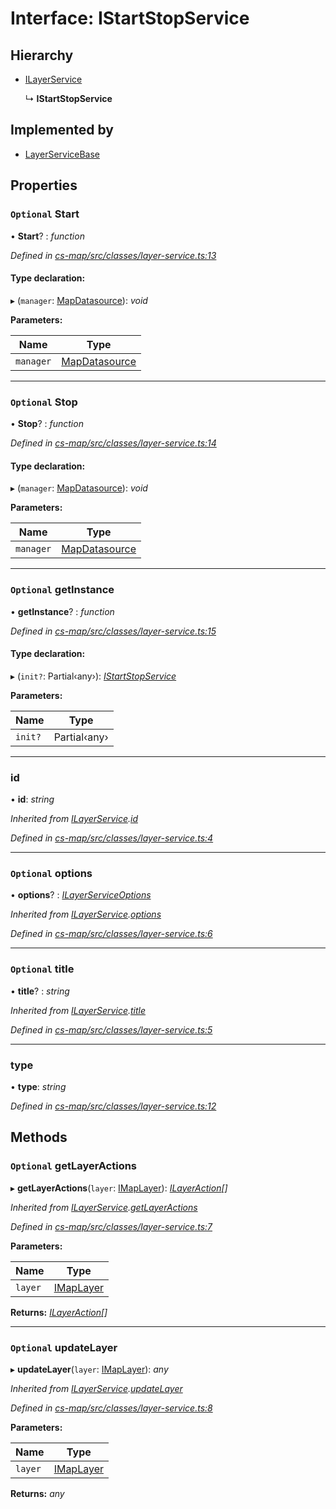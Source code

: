 # Interface: IStartStopService

## Hierarchy

* [ILayerService](_cs_map_src_classes_layer_service_.ilayerservice.md)

  ↳ **IStartStopService**

## Implemented by

* [LayerServiceBase](../classes/_cs_map_src_classes_layer_service_.layerservicebase.md)

## Properties

### `Optional` Start

• **Start**? : *function*

*Defined in [cs-map/src/classes/layer-service.ts:13](https://github.com/RichardHovenkamp/csnext/blob/eefa977/packages/cs-map/src/classes/layer-service.ts#L13)*

#### Type declaration:

▸ (`manager`: [MapDatasource](../classes/_cs_map_src_datasources_map_datasource_.mapdatasource.md)): *void*

**Parameters:**

Name | Type |
------ | ------ |
`manager` | [MapDatasource](../classes/_cs_map_src_datasources_map_datasource_.mapdatasource.md) |

___

### `Optional` Stop

• **Stop**? : *function*

*Defined in [cs-map/src/classes/layer-service.ts:14](https://github.com/RichardHovenkamp/csnext/blob/eefa977/packages/cs-map/src/classes/layer-service.ts#L14)*

#### Type declaration:

▸ (`manager`: [MapDatasource](../classes/_cs_map_src_datasources_map_datasource_.mapdatasource.md)): *void*

**Parameters:**

Name | Type |
------ | ------ |
`manager` | [MapDatasource](../classes/_cs_map_src_datasources_map_datasource_.mapdatasource.md) |

___

### `Optional` getInstance

• **getInstance**? : *function*

*Defined in [cs-map/src/classes/layer-service.ts:15](https://github.com/RichardHovenkamp/csnext/blob/eefa977/packages/cs-map/src/classes/layer-service.ts#L15)*

#### Type declaration:

▸ (`init?`: Partial‹any›): *[IStartStopService](_cs_map_src_classes_layer_service_.istartstopservice.md)*

**Parameters:**

Name | Type |
------ | ------ |
`init?` | Partial‹any› |

___

###  id

• **id**: *string*

*Inherited from [ILayerService](_cs_map_src_classes_layer_service_.ilayerservice.md).[id](_cs_map_src_classes_layer_service_.ilayerservice.md#id)*

*Defined in [cs-map/src/classes/layer-service.ts:4](https://github.com/RichardHovenkamp/csnext/blob/eefa977/packages/cs-map/src/classes/layer-service.ts#L4)*

___

### `Optional` options

• **options**? : *[ILayerServiceOptions](_cs_map_src_classes_layer_service_options_.ilayerserviceoptions.md)*

*Inherited from [ILayerService](_cs_map_src_classes_layer_service_.ilayerservice.md).[options](_cs_map_src_classes_layer_service_.ilayerservice.md#optional-options)*

*Defined in [cs-map/src/classes/layer-service.ts:6](https://github.com/RichardHovenkamp/csnext/blob/eefa977/packages/cs-map/src/classes/layer-service.ts#L6)*

___

### `Optional` title

• **title**? : *string*

*Inherited from [ILayerService](_cs_map_src_classes_layer_service_.ilayerservice.md).[title](_cs_map_src_classes_layer_service_.ilayerservice.md#optional-title)*

*Defined in [cs-map/src/classes/layer-service.ts:5](https://github.com/RichardHovenkamp/csnext/blob/eefa977/packages/cs-map/src/classes/layer-service.ts#L5)*

___

###  type

• **type**: *string*

*Defined in [cs-map/src/classes/layer-service.ts:12](https://github.com/RichardHovenkamp/csnext/blob/eefa977/packages/cs-map/src/classes/layer-service.ts#L12)*

## Methods

### `Optional` getLayerActions

▸ **getLayerActions**(`layer`: [IMapLayer](_cs_map_src_classes_imap_layer_.imaplayer.md)): *[ILayerAction](_cs_map_src_classes_ilayer_action_.ilayeraction.md)[]*

*Inherited from [ILayerService](_cs_map_src_classes_layer_service_.ilayerservice.md).[getLayerActions](_cs_map_src_classes_layer_service_.ilayerservice.md#optional-getlayeractions)*

*Defined in [cs-map/src/classes/layer-service.ts:7](https://github.com/RichardHovenkamp/csnext/blob/eefa977/packages/cs-map/src/classes/layer-service.ts#L7)*

**Parameters:**

Name | Type |
------ | ------ |
`layer` | [IMapLayer](_cs_map_src_classes_imap_layer_.imaplayer.md) |

**Returns:** *[ILayerAction](_cs_map_src_classes_ilayer_action_.ilayeraction.md)[]*

___

### `Optional` updateLayer

▸ **updateLayer**(`layer`: [IMapLayer](_cs_map_src_classes_imap_layer_.imaplayer.md)): *any*

*Inherited from [ILayerService](_cs_map_src_classes_layer_service_.ilayerservice.md).[updateLayer](_cs_map_src_classes_layer_service_.ilayerservice.md#optional-updatelayer)*

*Defined in [cs-map/src/classes/layer-service.ts:8](https://github.com/RichardHovenkamp/csnext/blob/eefa977/packages/cs-map/src/classes/layer-service.ts#L8)*

**Parameters:**

Name | Type |
------ | ------ |
`layer` | [IMapLayer](_cs_map_src_classes_imap_layer_.imaplayer.md) |

**Returns:** *any*
